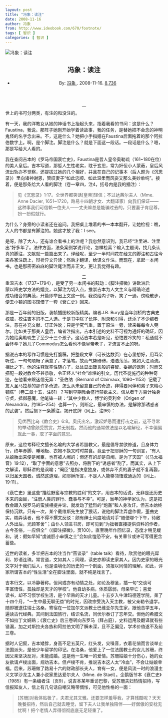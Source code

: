 ```yaml
---
layout: post
title: "冯象：读注"
date: 2008-11-16
author: 冯象
from: http://www.ideobook.com/670/footnote/
tags: [ 智识 ]
categories: [ 智识 ]
---
```


<article class="post-entry clearfix post-670 post type-post status-publish format-standard has-post-thumbnail hentry category-humanities tag-82 tag-1222 tag-1224 tag-1225 tag-1223">
 <div class="post-entry-thumbnail">
  <img alt="冯象：读注" src="http://www.ideobook.com/img/music-and-literature-by-william-michael-harnett.jpeg"/>
 </div>
 <!-- /blog-entry-thumbnail -->
 <div class="post-entry-text clearfix">
  <header>
   <h1>
    冯象：读注
   </h1>
   <ul class="post-entry-meta">
    <li>
     By:
     <a href="http://fengxiang.ideobook.com/" title="查看 冯象 的作者主页">
      冯象
     </a>
     . 2008-11-16.
     <a href="http://www.ideobook.com/372/post-views-count/" title="统计说明">
      8,736
     </a>
    </li>
   </ul>
  </header>
  <div class="post-entry-content">
   <p>
    <center>
     一
    </center>
    世上的书可分两类，有注的和没注的。
   </p>
   <p>
    有一天，我的洋教女从她的神话书上抬起头来，指着我看的书问：这是什么？Faustina，我说。那阵子她刚开始学着读故事，我的任务，是替她把不会念的神明鬼怪的名字念出来。不，这是什么？她把小手指摁在Faustina后面拖着的那个阿拉伯数字上。啊，是个脚注。脚注是什么？就是下面这一段话。一段话是什么？嗯，那是写给大人看的。
   </p>
   <p>
    我在查阅吉本的《罗马帝国衰亡史》，Faustina是哲人皇帝奥勒琉（161~180在位）的美人皇后。吉本写道，那哲人生性老实，耽于玄思，常为奸佞小人蒙蔽，皇后风流出轨亦不觉察，还提拔过她的几个相好，并且在自己的记事本（后人题为《沉思录》）里向诸神谢恩，赞叹妻子“如此忠顺、如此温柔而风姿又那么美妙单纯”。接着，便是那条给大人看的脚注（卷一章四，注4，括号内是我的插注）：
   </p>
   <blockquote>
    <p>
     见《沉思录》1:17。全世界都笑话[皇帝]轻信；不过达茜尔夫人（Mme. Anne Dacier, 1651~1720，路易十四朝才女、大翻译家）向我们保证——这种事我们可信赖一位夫人——丈夫嘛总是能骗过去的，只要妻子肯屈尊，扮一扮假就行。
    </p>
   </blockquote>
   <p>
    为什么？身旁的小读者还在追问。我把桌上堆着的书一本本翻开，让她检视：瞧，大人的书都是有脚注的。她这才放了我：I see。
   </p>
   <p>
    是呀，除了大人，还有谁会看书上的注呢？我忽然意识到，我已经“注里进、注里出”好多年了。法律方面，法条案例学说评论，怎样检索？输入主题词，找几条认真的脚注，文献就一篇篇出来了。译经呢，至少一半时间花在经文的脚注和古往今来各家注疏上，辩析异文异读；然后才翻译，给译文作注。而现在，拿起一本闲书，也是那密密麻麻的脚注尾注而非正文，更让我觉得有趣。
    <br/>
    <span id="more-670">
    </span>
   </p>
   <p>
    <center>
     二
    </center>
    <a href="http://amzn.to/2rRvK06">
     <img alt="" src="https://images-na.ssl-images-amazon.com/images/I/41Pb2wbosrL.jpg" style="float: right; margin: 5px 0 35px 35px;"/>
    </a>
    重温吉本（1737~1794），是受了另一本闲书的鼓动：《脚注探微》讲欧洲启蒙以降史学方法的嬗变，以脚注为切入点，推崇吉本为人文主义与精确论述成功结合的典范，开篇即举出上文这一例。我说给内子听，笑了一通，傍晚散步，便去小镇的图书馆借了一套《衰亡史》回来。
   </p>
   <p>
    那是一百年前的旧版，装帧插图较新版精美。编者J.B. Bury是当年剑桥的古典史权威，校注吉本的不二人选。于是书中除了长序、附录和引得，还添了不少编者注，意在补充文献、订正舛讹；只是学究气重，置于原注一旁，读来每每令人莞尔。比如关于那美人皇后，编者注指出，吉本引述的史料不可视为通奸的确证，因为她给奥勒琉生了至少十三个孩子。这话吉本若是听见，恐怕要冷笑的：私通就不会怀孕？她儿子Commodus怎么看也不像皇帝老子，才流言不止的呀。
   </p>
   <p>
    据说吉本的写作习惯是先打腹稿，把整段文章（可长达数页）在心里想好，用耳朵听过，一句句顺畅了满意了，才落笔。故而气势磅礴，浩浩荡荡，宛如大江涌流。相比之下，他的注释就率性随心了，处处显出箴言般的睿智、委婉的讽刺；时而又搭配一段对教会不甚恭敬，令正经人“社会”难堪的引文。历代圣徒施行的种种奇迹，在他看来跟迷信无异：“圣伯纳（Bernard of Clairvaux, 1090~1153）记载了友人圣马拉基的那许多奇迹，怎么从未留意自己的奇迹，非得要同伴和弟子来精心铺陈”（卷二章十五，注81）？写到早期教会盛行禁欲主义，信从者千方百计独身守贞，抵御恶魔，他笔锋一转：“其中少数人，博学的奥利金（Origen of Alexandria，约185~254）也算一个，则断定，最审慎的办法，是解除那诱惑者的武装”。然后搁下一条脚注，揭开底牌（同上，注96）：
   </p>
   <blockquote>
    <p>
     见优西比乌《教会史》6:8。奥氏出名，激起妒忌而遭打击之前，这不寻常的举动曾颇受赞赏，并无制裁。然而他的通常做法是以名喻解经，不幸偏偏就此一事，取了字面的意思。
    </p>
   </blockquote>
   <p>
    原来，这位考释经文擅长名喻的大学者希腊教父，最是倡导禁欲修道，且身体力行，终年赤脚、睡地板、衣袍不换又时时禁食。竟至于把耶稣的一句训言，“有人从娘胎出来便是阉臣，也有被人阉的；但还有的却是自阉，是为了天国”（《马太福音》19:12），“取了字面的意思”去照办，将胯下的“诱惑者”割了。而其实，从上下文解读，耶稣讲的是讽喻；“阉臣”是指决意独身，或休弃不贞的妻子就不复再娶，以归圣天国者。诚然这道理，如耶稣所言，不是人人能够领悟或通达的（同上，19:11）。
   </p>
   <p>
    《衰亡史》里这些“描绘野蛮与宗教的胜利”的文字，用吉本的话说，无非是还历史本来的面目，“注册人类的罪行、蠢事与不幸”。可是，当年的神学家认为，这是把教会跟入侵罗马的蛮族相提并论，就发动了猛烈的“炮轰”和人身攻讦。但吉本始终保持沉默。只有一次，某个戴维斯先生放了狠话，说他的脚注弄虚作假，歪曲史实，糊弄读者，他不得不撰文反驳：颇有绅士风度地请对手“随便哪个下午，待敝人外出后，光顾寒舍”；由仆人领进书房，即可见到“为拙著直接提供资料的作者，古今圣俗，一应俱全”（《脚注探微》，页100）。直至晚年作回忆录，态度才稍见缓和，说：假如早知“虔诚胆小审慎之士”会如此惶恐不安，有关章节或许可写得更含蓄些。
   </p>
   <p>
    近世的读者，多半把吉本的注当作“燕谈录”（table talk）看待，欣赏他的眼光犀利、妙语连珠。常言道，文如其人；同理，读史亦即读史家其人。因为史家的眼光文字对于我们后人，也是语境化的历史的一个剖面，须报以同情的理解。如此，评家所谓吉本的“性生活”全在脚注里面，就不纯是戏言了。
   </p>
   <p>
    <a href="http://amzn.to/2rBpOZI">
     <img alt="" src="https://images-na.ssl-images-amazon.com/images/I/419UNCVikyL.jpg" style="float: right; margin: 5px 0 35px 35px;"/>
    </a>
    吉本行文，以冷静著称。但间或亦有动情之处，如论及穆圣，插一句“交谈可丰富悟性，孤独却是天才的学校”。他自幼多病，体质孱弱，母亲早亡；喜爱读书，却不习惯学校生活，是个早熟的天才儿童。十五岁入牛津玛德莲学院，呆了十四个月，“一生中最无聊无益”的时光，因改宗受洗入天主教，被父亲勒令退学。随即被送往瑞士洛桑，寄宿在一位加尔文派教士巴维亚尔先生家，跟他苦学五年，遍读古代经典。其间到法国旅行，结识名流，同伏尔泰订了忘年交。但他的希腊文不如拉丁文娴熟；《衰亡史》后三卷转向东罗马（拜占庭），史料运用及翻译就有些错漏，加之对斯拉夫各族和阿拉伯文明了解未深，且不乏偏见，学术价值遂不及前三卷。
   </p>
   <p>
    据时人记叙，吉本矮胖，身高不足五英尺，红头发，尖嗓音，衣着花俏而言谈举止法国派头，是他少年留学的印记。在洛桑，他爱上了一位法国教士的女儿苏珊，终因父亲坚决反对，未能成婚。这是他一生唯一的爱情。苏珊姑娘十分伤心，她的女友欲请卢梭出面，规劝吉本。但卢梭不肯，推说吉本这人太“冷血”，不会让姑娘幸福。后来，苏珊做了路易十六的财政部长夫人，育有一女，便是风流一时的浪漫主义文学沙龙主人兼小说家思达爱尔夫人（Mme. de Stael）。企鹅版节本《衰亡史》（1985）有一条编者注（页9），说吉本某年重访巴黎，受苏珊夫妇热情招待，写信报知友人，信上有几句话自嘲又略带惆怅，可见他性格的一面：
   </p>
   <blockquote>
    [苏珊]对我体贴极了，夫君尤其文雅。还要怎样羞辱我，才算残酷呢？天天晚餐招待，然后自己就去睡觉，留下夫人让我单独陪伴——好倨傲的安枕无忧啊！把个老情人弄得彻彻底底无足轻重了。
   </blockquote>
  </div>
 </div>
</article>
